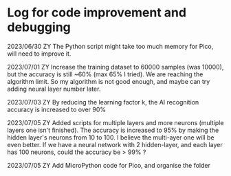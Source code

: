 # Log for code improvement and debugging

2023/06/30 ZY
The Python script might take too much memory for Pico, will need to improve it.

2023/07/01 ZY
Increase the training dataset to 60000 samples (was 10000), but the accuracy is still ~60% (max 65% I tried). We are reaching the algorithm limit. So my algorithm is not good enough, and maybe can try adding neural layer number later.

2023/07/03 ZY
By reducing the learning factor k, the AI recognition accuracy is increased to over 90%

2023/07/05 ZY
Added scripts for multiple layers and more neurons (multiple layers one isn't finished). The accuracy is increased to 95% by making the hidden layer's neurons from 10 to 100. I believe the multi-ayer one will be even better. If we have a neural network with 2 hidden-layer, and each layer has 100 neurons, could the accuracy be > 99% ?

2023/07/05 ZY
Add MicroPython code for Pico, and organise the folder

